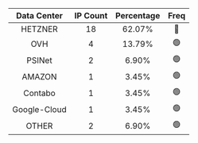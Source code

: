 | Data Center | IP Count | Percentage | Freq |
|:------------:|:--------:|:-----------:|:-----:|
| HETZNER | 18 | 62.07% | 🔴 |
| OVH | 4 | 13.79% | 🟢 |
| PSINet | 2 | 6.90% | 🟢 |
| AMAZON | 1 | 3.45% | 🟢 |
| Contabo | 1 | 3.45% | 🟢 |
| Google-Cloud | 1 | 3.45% | 🟢 |
| OTHER | 2 | 6.90% | 🟢 |